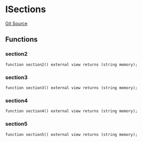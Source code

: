 # ISections
[Git Source](https://github.com/z0r0z/BaseSAFE/blob/8463caa8b6f6ee53a62f742720b95ca34cb59d7b/src/BaseSAFEV0.sol)


## Functions
### section2


```solidity
function section2() external view returns (string memory);
```

### section3


```solidity
function section3() external view returns (string memory);
```

### section4


```solidity
function section4() external view returns (string memory);
```

### section5


```solidity
function section5() external view returns (string memory);
```

